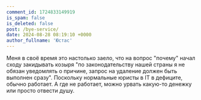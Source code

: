 ```yaml
---
comment_id: 1724833149919
is_spam: false
is_deleted: false
post: /bye-service/
date: 2024-08-28 08:19:10 +0000
author_fullname: 'Юстас'
---
```


Меня в своё время это настолько заело, что на вопрос "почему" начал сходу закидывать козыря "по законодательству нашей страны я не обязан уведомлять о причине, запрос на удаление должен быть выполнен сразу".
Поскольку нормальные юристы в IT в дефиците, обычно работает.
А где не работает, можно урвать какую-то денежку или просто отвести душу.
